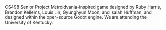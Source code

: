 CS498 Senior Project Metroidvania-inspired game designed by Ruby Harris, Brandon Kellems, Louis Lin, Gyunghyun Moon, and Isaiah Huffman, and designed within the open-source Godot engine. We are attending the University of Kentucky.
